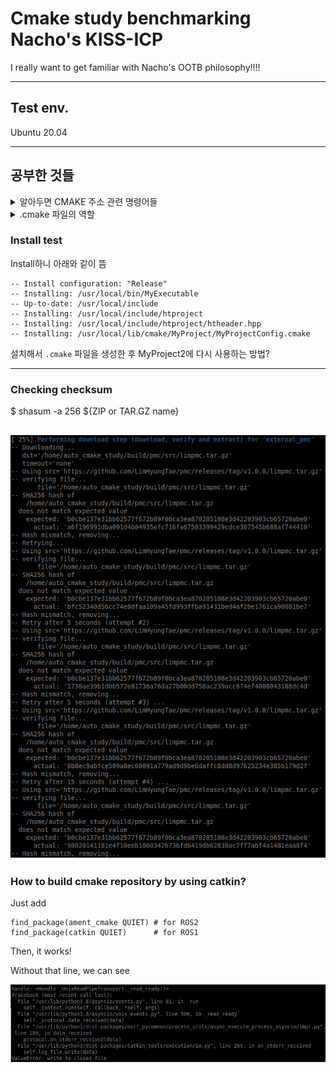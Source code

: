 # Cmake study benchmarking Nacho's KISS-ICP

I really want to get familiar with Nacho's OOTB philosophy!!!!

---

## Test env.

Ubuntu 20.04

---
## 공부한 것들

<details>
<summary>알아두면 CMAKE 주소 관련 명령어들</summary>

```angular2html
CMAKE_CURRENT_LIST_DIR in CMakeLists.txt /home/shapelim/git/cmake_auto_include_study
CMAKE_SOURCE_DIR: /home/shapelim/git/cmake_auto_include_study
CMAKE_BINARY_DIR: /home/shapelim/git/cmake_auto_include_study/build
CMAKE_CURRENT_SOURCE_DIR: /home/shapelim/git/cmake_auto_include_study
CMAKE_CURRENT_BINARY_DIR: /home/shapelim/git/cmake_auto_include_study/build
CMAKE_CURRENT_LIST_DIR: /home/shapelim/git/cmake_auto_include_study
CMAKE_CURRENT_LIST_FILE: /home/shapelim/git/cmake_auto_include_study/CMakeLists.txt
CMAKE_INSTALL_PREFIX: /usr/local
PROJECT_SOURCE_DIR: /home/shapelim/git/cmake_auto_include_study
PROJECT_BINARY_DIR: /home/shapelim/git/cmake_auto_include_study/build
```
</details>

<details>
<summary>.cmake 파일의 역할</summary>

1. 프로젝트 설정:

프로젝트의 이름, 버전, 요구되는 최소 CMake 버전 등을 정의합니다.
예: project(MyProject), cmake_minimum_required(VERSION 3.10)

2. 컴파일 및 링크 설정:

소스 파일과 헤더 파일을 추가하고, 컴파일 옵션과 링크 옵션을 설정합니다.
예: add_executable(MyExecutable ${SOURCES}), target_link_libraries(MyExecutable MyLibrary)

3. 패키지 찾기:

find_package 명령어를 사용하여 필요한 외부 패키지를 찾습니다.
예: find_package(OpenCV REQUIRED)

4. 빌드 디렉토리 설정:

빌드 아티팩트의 출력 디렉토리를 설정합니다.
예: set(CMAKE_RUNTIME_OUTPUT_DIRECTORY ${CMAKE_BINARY_DIR}/bin)

5. 설치 규칙:

install 명령어를 사용하여 빌드된 파일을 시스템의 특정 위치에 설치합니다.
예: install(TARGETS MyExecutable DESTINATION /usr/local/bin)

6. 패키지 구성 파일 생성:

패키지 구성 파일을 생성하여 다른 프로젝트에서 패키지를 쉽게 찾을 수 있도록 합니다.
예: configure_package_config_file(...
</details>


### Install test

Install하니 아래와 같이 뜸

```commandline
-- Install configuration: "Release"
-- Installing: /usr/local/bin/MyExecutable
-- Up-to-date: /usr/local/include
-- Installing: /usr/local/include/htproject
-- Installing: /usr/local/include/htproject/htheader.hpp
-- Installing: /usr/local/lib/cmake/MyProject/MyProjectConfig.cmake
```

설치해서 `.cmake` 파일을 생성한 후 MyProject2에 다시 사용하는 방법?


---

### Checking checksum

$ shasum -a 256 ${ZIP or TAR.GZ name}

![weird_error](materials/hash_miss_matching.png)
---


### How to build cmake repository by using catkin?

Just add

```
find_package(ament_cmake QUIET) # for ROS2
find_package(catkin QUIET)      # for ROS1
```

Then, it works!

Without that line, we can see


![catkin_build_error](materials/catkin_build_error.png)
